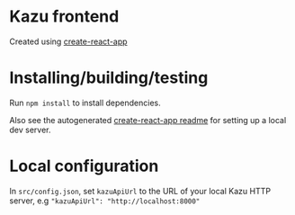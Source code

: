 # Kazu frontend

Created using [create-react-app](https://github.com/facebook/create-react-app)

# Installing/building/testing
Run `npm install` to install dependencies.

Also see the autogenerated [create-react-app readme](CRA_README.md) for setting up a local
dev server.


# Local configuration
In `src/config.json`, set `kazuApiUrl` to the URL of your local Kazu HTTP server,
e.g `"kazuApiUrl": "http://localhost:8000"`

